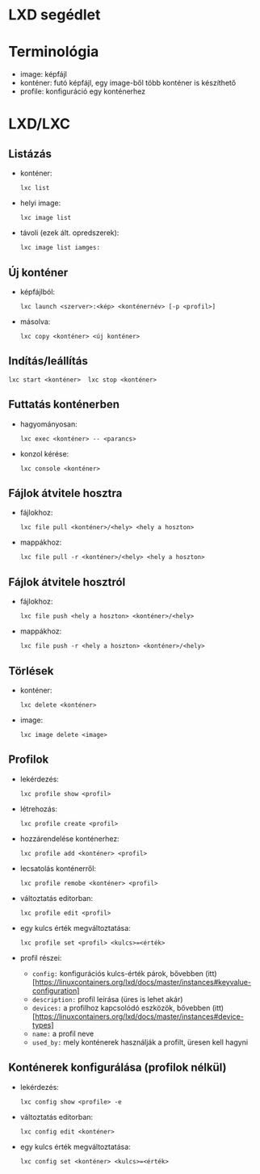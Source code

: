 LXD segédlet
============

# Terminológia

- image: képfájl
- konténer: futó képfájl, egy image-ből több konténer is készíthető
- profile: konfiguráció egy konténerhez


# LXD/LXC

## Listázás

 - konténer:

    `lxc list`

 - helyi image:

     `lxc image list`

 - távoli (ezek ált. opredszerek):

     `lxc image list iamges:`

## Új konténer

 - képfájlból:

     `lxc launch <szerver>:<kép> <konténernév> [-p <profil>]`

 - másolva:

     `lxc copy <konténer> <új konténer>`

## Indítás/leállítás

`lxc start <konténer> 
lxc stop <konténer>`

## Futtatás konténerben

 - hagyományosan:

     `lxc exec <konténer> -- <parancs>`

 - konzol kérése:

     `lxc console <konténer>`

## Fájlok átvitele hosztra

 - fájlokhoz:

     `lxc file pull <konténer>/<hely> <hely a hoszton>`

 - mappákhoz:

     `lxc file pull -r <konténer>/<hely> <hely a hoszton>`

## Fájlok átvitele hosztról

 - fájlokhoz:

     `lxc file push <hely a hoszton> <konténer>/<hely>`

 - mappákhoz:

     `lxc file push -r <hely a hoszton> <konténer>/<hely>`

## Törlések

 - konténer:

     `lxc delete <konténer>`

 - image:

     `lxc image delete <image>`

## Profilok

 - lekérdezés:

     `lxc profile show <profil>`

 - létrehozás:

     `lxc profile create <profil>`

 - hozzárendelése konténerhez:

     `lxc profile add <konténer> <profil>`

 - lecsatolás konténerről:

     `lxc profile remobe <konténer> <profil>`

 - változtatás editorban:

     `lxc profile edit <profil>`

 - egy kulcs érték megváltoztatása:

     `lxc profile set <profil> <kulcs>=<érték>`

 - profil részei:
     - `config:` konfigurációs kulcs-érték párok, bővebben (itt)[https://linuxcontainers.org/lxd/docs/master/instances#keyvalue-configuration]
     - `description:` profil leírása (üres is lehet akár)
     - `devices:` a profilhoz kapcsolódó eszközök, bővebben (itt)[https://linuxcontainers.org/lxd/docs/master/instances#device-types]
     - `name:` a profil neve
     - `used_by:` mely konténerek használják a profilt, üresen kell hagyni

## Konténerek konfigurálása (profilok nélkül)

 - lekérdezés:

     `lxc config show <profile> -e`

 - változtatás editorban:

     `lxc config edit <konténer>`

 - egy kulcs érték megváltoztatása:

     `lxc config set <konténer> <kulcs>=<érték>`
